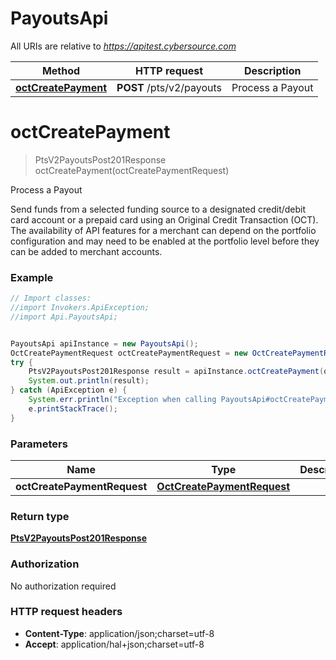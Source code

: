 # PayoutsApi

All URIs are relative to *https://apitest.cybersource.com*

Method | HTTP request | Description
------------- | ------------- | -------------
[**octCreatePayment**](PayoutsApi.md#octCreatePayment) | **POST** /pts/v2/payouts | Process a Payout


<a name="octCreatePayment"></a>
# **octCreatePayment**
> PtsV2PayoutsPost201Response octCreatePayment(octCreatePaymentRequest)

Process a Payout

Send funds from a selected funding source to a designated credit/debit card account or a prepaid card using an Original Credit Transaction (OCT). The availability of API features for a merchant can depend on the portfolio configuration and may need to be enabled at the portfolio level before they can be added to merchant accounts. 

### Example
```java
// Import classes:
//import Invokers.ApiException;
//import Api.PayoutsApi;


PayoutsApi apiInstance = new PayoutsApi();
OctCreatePaymentRequest octCreatePaymentRequest = new OctCreatePaymentRequest(); // OctCreatePaymentRequest | 
try {
    PtsV2PayoutsPost201Response result = apiInstance.octCreatePayment(octCreatePaymentRequest);
    System.out.println(result);
} catch (ApiException e) {
    System.err.println("Exception when calling PayoutsApi#octCreatePayment");
    e.printStackTrace();
}
```

### Parameters

Name | Type | Description  | Notes
------------- | ------------- | ------------- | -------------
 **octCreatePaymentRequest** | [**OctCreatePaymentRequest**](OctCreatePaymentRequest.md)|  |

### Return type

[**PtsV2PayoutsPost201Response**](PtsV2PayoutsPost201Response.md)

### Authorization

No authorization required

### HTTP request headers

 - **Content-Type**: application/json;charset=utf-8
 - **Accept**: application/hal+json;charset=utf-8

